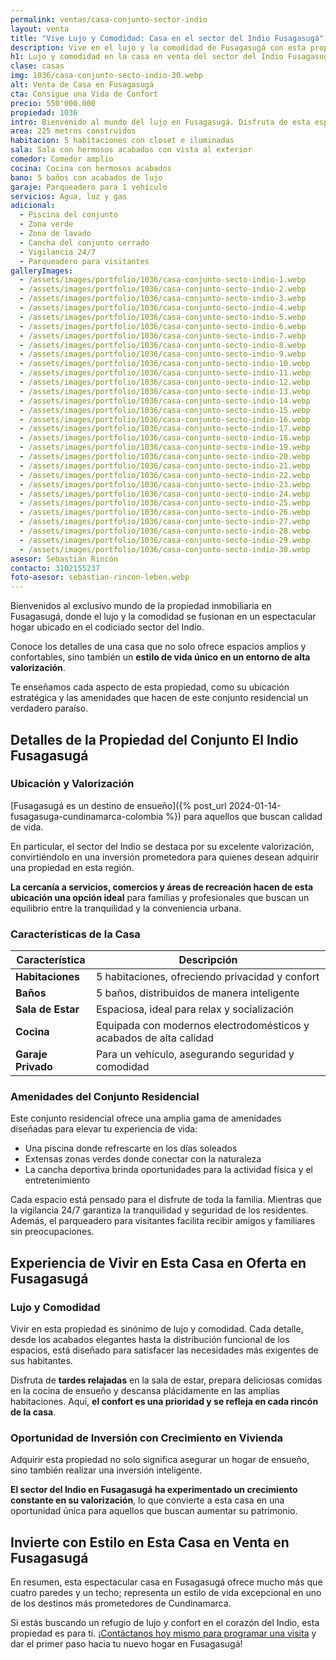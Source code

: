 ```yaml
---
permalink: ventas/casa-conjunto-sector-indio
layout: venta
title: "Vive Lujo y Comodidad: Casa en el sector del Indio Fusagasugá"
description: Vive en el lujo y la comodidad de Fusagasugá con esta propiedad en el sector del Indio. Con piscina, zonas verdes y seguridad las 24 horas. ¡Programa tu visita hoy mismo!
h1: Lujo y comodidad en la casa en venta del sector del Indio Fusagasugá 
clase: casas
img: 1036/casa-conjunto-secto-indio-30.webp
alt: Venta de Casa en Fusagasugá
cta: Consigue una Vida de Confort
precio: 550'000.000
propiedad: 1036
intro: Bienvenido al mundo del lujo en Fusagasugá. Disfruta de esta espectacular casa en el exclusivo sector del Indio.
area: 225 metros construidos
habitacion: 5 habitaciones con closet e iluminadas
sala: Sala con hermosos acabados con vista al exterior
comedor: Comedor amplio
cocina: Cocina con hermosos acabados
bano: 5 baños con acabados de lujo
garaje: Parqueadero para 1 vehículo
servicios: Agua, luz y gas 
adicional:
  - Piscina del conjunto
  - Zona verde
  - Zona de lavado
  - Cancha del conjunto cerrado
  - Vigilancia 24/7
  - Parqueadero para visitantes
galleryImages:
  - /assets/images/portfolio/1036/casa-conjunto-secto-indio-1.webp
  - /assets/images/portfolio/1036/casa-conjunto-secto-indio-2.webp
  - /assets/images/portfolio/1036/casa-conjunto-secto-indio-3.webp
  - /assets/images/portfolio/1036/casa-conjunto-secto-indio-4.webp
  - /assets/images/portfolio/1036/casa-conjunto-secto-indio-5.webp
  - /assets/images/portfolio/1036/casa-conjunto-secto-indio-6.webp
  - /assets/images/portfolio/1036/casa-conjunto-secto-indio-7.webp
  - /assets/images/portfolio/1036/casa-conjunto-secto-indio-8.webp
  - /assets/images/portfolio/1036/casa-conjunto-secto-indio-9.webp
  - /assets/images/portfolio/1036/casa-conjunto-secto-indio-10.webp
  - /assets/images/portfolio/1036/casa-conjunto-secto-indio-11.webp
  - /assets/images/portfolio/1036/casa-conjunto-secto-indio-12.webp
  - /assets/images/portfolio/1036/casa-conjunto-secto-indio-13.webp
  - /assets/images/portfolio/1036/casa-conjunto-secto-indio-14.webp
  - /assets/images/portfolio/1036/casa-conjunto-secto-indio-15.webp
  - /assets/images/portfolio/1036/casa-conjunto-secto-indio-16.webp
  - /assets/images/portfolio/1036/casa-conjunto-secto-indio-17.webp
  - /assets/images/portfolio/1036/casa-conjunto-secto-indio-18.webp
  - /assets/images/portfolio/1036/casa-conjunto-secto-indio-19.webp
  - /assets/images/portfolio/1036/casa-conjunto-secto-indio-20.webp
  - /assets/images/portfolio/1036/casa-conjunto-secto-indio-21.webp
  - /assets/images/portfolio/1036/casa-conjunto-secto-indio-22.webp
  - /assets/images/portfolio/1036/casa-conjunto-secto-indio-23.webp
  - /assets/images/portfolio/1036/casa-conjunto-secto-indio-24.webp
  - /assets/images/portfolio/1036/casa-conjunto-secto-indio-25.webp
  - /assets/images/portfolio/1036/casa-conjunto-secto-indio-26.webp
  - /assets/images/portfolio/1036/casa-conjunto-secto-indio-27.webp
  - /assets/images/portfolio/1036/casa-conjunto-secto-indio-28.webp
  - /assets/images/portfolio/1036/casa-conjunto-secto-indio-29.webp
  - /assets/images/portfolio/1036/casa-conjunto-secto-indio-30.webp
asesor: Sebastián Rincón
contacto: 3102155237
foto-asesor: sebastian-rincon-leben.webp
---
```

Bienvenidos al exclusivo mundo de la propiedad inmobiliaria en Fusagasugá, donde el lujo y la comodidad se fusionan en un espectacular hogar ubicado en el codiciado sector del Indio.

Conoce los detalles de una casa que no solo ofrece espacios amplios y confortables, sino también un **estilo de vida único en un entorno de alta valorización**.

Te enseñamos cada aspecto de esta propiedad, como su ubicación estratégica y las amenidades que hacen de este conjunto residencial un verdadero paraíso.

## Detalles de la Propiedad del Conjunto El Indio Fusagasugá

### Ubicación y Valorización

[Fusagasugá es un destino de ensueño]({% post_url 2024-01-14-fusagasuga-cundinamarca-colombia %}) para aquellos que buscan calidad de vida.

En particular, el sector del Indio se destaca por su excelente valorización, convirtiéndolo en una inversión prometedora para quienes desean adquirir una propiedad en esta región.

**La cercanía a servicios, comercios y áreas de recreación hacen de esta ubicación una opción ideal** para familias y profesionales que buscan un equilibrio entre la tranquilidad y la conveniencia urbana.

### Características de la Casa

| Característica | Descripción |
|----------------|-------------|
| **Habitaciones** | 5 habitaciones, ofreciendo privacidad y confort |
| **Baños** | 5 baños, distribuidos de manera inteligente |
| **Sala de Estar** | Espaciosa, ideal para relax y socialización |
| **Cocina** | Equipada con modernos electrodomésticos y acabados de alta calidad |
| **Garaje Privado** | Para un vehículo, asegurando seguridad y comodidad |

### Amenidades del Conjunto Residencial

Este conjunto residencial ofrece una amplia gama de amenidades diseñadas para elevar tu experiencia de vida:

* Una piscina donde refrescarte en los días soleados
* Extensas zonas verdes donde conectar con la naturaleza
* La cancha deportiva brinda oportunidades para la actividad física y el entretenimiento

Cada espacio está pensado para el disfrute de toda la familia. Mientras que la vigilancia 24/7 garantiza la tranquilidad y seguridad de los residentes. Además, el parqueadero para visitantes facilita recibir amigos y familiares sin preocupaciones.

## Experiencia de Vivir en Esta Casa en Oferta en Fusagasugá

### Lujo y Comodidad

Vivir en esta propiedad es sinónimo de lujo y comodidad. Cada detalle, desde los acabados elegantes hasta la distribución funcional de los espacios, está diseñado para satisfacer las necesidades más exigentes de sus habitantes.

Disfruta de **tardes relajadas** en la sala de estar, prepara deliciosas comidas en la cocina de ensueño y descansa plácidamente en las amplias habitaciones. Aquí, **el confort es una prioridad y se refleja en cada rincón de la casa**.

### Oportunidad de Inversión con Crecimiento en Vivienda

Adquirir esta propiedad no solo significa asegurar un hogar de ensueño, sino también realizar una inversión inteligente.

**El sector del Indio en Fusagasugá ha experimentado un crecimiento constante en su valorización**, lo que convierte a esta casa en una oportunidad única para aquellos que buscan aumentar su patrimonio.

## Invierte con Estilo en Esta Casa en Venta en Fusagasugá

En resumen, esta espectacular casa en Fusagasugá ofrece mucho más que cuatro paredes y un techo; representa un estilo de vida excepcional en uno de los destinos más prometedores de Cundinamarca.

Si estás buscando un refugio de lujo y confort en el corazón del Indio, esta propiedad es para ti. ¡[Contáctanos hoy mismo para programar una visita](#asesor) y dar el primer paso hacia tu nuevo hogar en Fusagasugá!

